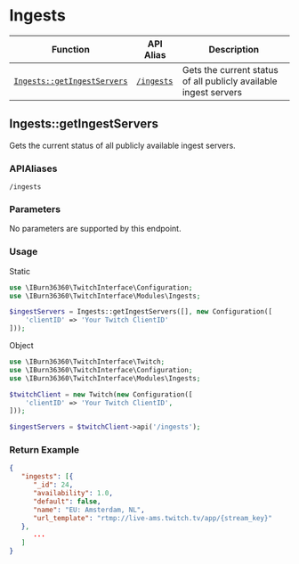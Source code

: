 # Ingests

Function | API Alias | Description
-------- | --------- | -----------
[`Ingests::getIngestServers`](#user-content-getIngestServers) | [`/ingests`](#user-content-getIngestServers) | Gets the current status of all publicly available ingest servers


## Ingests::getIngestServers
Gets the current status of all publicly available ingest servers.

### APIAliases
`/ingests`

### Parameters
No parameters are supported by this endpoint.

### Usage
Static
```php
use \IBurn36360\TwitchInterface\Configuration;
use \IBurn36360\TwitchInterface\Modules\Ingests;

$ingestServers = Ingests::getIngestServers([], new Configuration([
    'clientID' => 'Your Twitch ClientID'
]));
```

Object
```php
use \IBurn36360\TwitchInterface\Twitch;
use \IBurn36360\TwitchInterface\Configuration;
use \IBurn36360\TwitchInterface\Modules\Ingests;

$twitchClient = new Twitch(new Configuration([
    'clientID' => 'Your Twitch ClientID',
]));

$ingestServers = $twitchClient->api('/ingests');
```

### Return Example
```json
{
   "ingests": [{
      "_id": 24,
      "availability": 1.0,
      "default": false,
      "name": "EU: Amsterdam, NL",
      "url_template": "rtmp://live-ams.twitch.tv/app/{stream_key}"
   },
      ...
   ]
}
```
